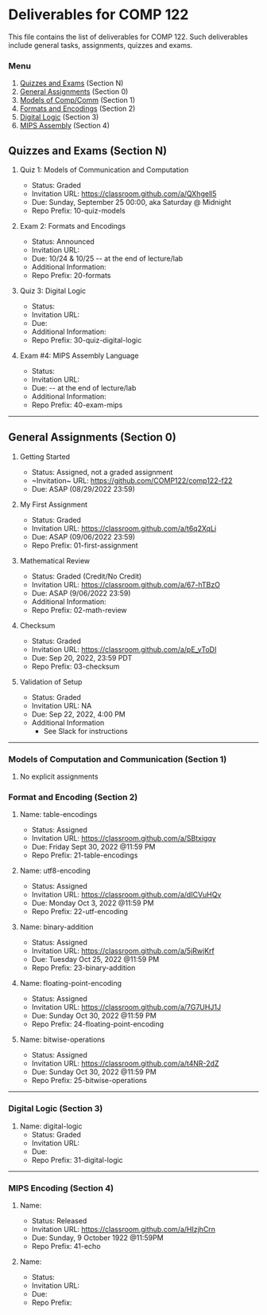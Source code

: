 # Deliverables for COMP 122

This file contains the list of deliverables for COMP 122. Such deliverables include general tasks, assignments, quizzes and exams.

### Menu
1. [Quizzes and Exams](#quizzes) (Section N)
1. [General Assignments](#general) (Section 0)
1. [Models of Comp/Comm](#models) (Section 1)
1. [Formats and Encodings](#formats) (Section 2)
1. [Digital Logic](#digital) (Section 3)
1. [MIPS Assembly](#mips) (Section 4)

<h2 id="quizzes">Quizzes and Exams (Section N)</h2>

1. Quiz 1: Models of Communication and Computation
   - Status: Graded
   - Invitation URL: https://classroom.github.com/a/QXhgell5
   - Due: Sunday, September 25 00:00, aka Saturday @ Midnight
   - Repo Prefix: 10-quiz-models

1. Exam 2: Formats and Encodings
   - Status: Announced
   - Invitation URL:
   - Due:   10/24 & 10/25 -- at the end of lecture/lab
   - Additional Information:
   - Repo Prefix: 20-formats

1. Quiz 3: Digital Logic
   - Status: 
   - Invitation URL: 
   - Due: 
   - Additional Information:
   - Repo Prefix: 30-quiz-digital-logic

1. Exam #4: MIPS Assembly Language
   - Status:
   - Invitation URL: 
   - Due: -- at the end of lecture/lab
   - Additional Information:
   - Repo Prefix: 40-exam-mips

---
<h2 id="general">General Assignments (Section 0)</h2>

1. Getting Started
   - Status: Assigned, not a graded assignment
   - ~Invitation~ URL: https://github.com/COMP122/comp122-f22
   - Due: ASAP (08/29/2022 23:59)
  
1. My First Assignment
   - Status: Graded
   - Invitation URL: https://classroom.github.com/a/t6q2XqLi
   - Due: ASAP (09/06/2022 23:59)
   - Repo Prefix: 01-first-assignment

1. Mathematical Review
   - Status: Graded (Credit/No Credit)
   - Invitation URL: https://classroom.github.com/a/67-hTBzO
   - Due: ASAP (9/06/2022 23:59)
   - Additional Information:
   - Repo Prefix: 02-math-review

1. Checksum
   - Status: Graded
   - Invitation URL: https://classroom.github.com/a/pE_vToDI
   - Due: Sep 20, 2022, 23:59 PDT
   - Repo Prefix: 03-checksum

1. Validation of Setup
   - Status: Graded
   - Invitation URL: NA
   - Due: Sep 22, 2022, 4:00 PM
   - Additional Information
      - See Slack for instructions

---

<h3 id="models">Models of Computation and Communication (Section 1)</h3>

1. No explicit assignments

<h3 id="format">Format and Encoding (Section 2)</h3>

1. Name: table-encodings
   - Status: Assigned
   - Invitation URL: https://classroom.github.com/a/SBtxigqy
   - Due: Friday Sept 30, 2022 @11:59 PM
   - Repo Prefix: 21-table-encodings

1. Name: utf8-encoding
   - Status: Assigned
   - Invitation URL: https://classroom.github.com/a/dICVuHQv
   - Due: Monday Oct 3, 2022 @11:59 PM
   - Repo Prefix: 22-utf-encoding

1. Name: binary-addition
   - Status: Assigned
   - Invitation URL: https://classroom.github.com/a/5jRwjKrf
   - Due: Tuesday Oct 25, 2022 @11:59 PM 
   - Repo Prefix: 23-binary-addition

1. Name: floating-point-encoding
   - Status: Assigned 
   - Invitation URL: https://classroom.github.com/a/7G7UHJ1J
   - Due: Sunday Oct 30, 2022 @11:59 PM
   - Repo Prefix: 24-floating-point-encoding

1. Name: bitwise-operations
   - Status: Assigned
   - Invitation URL: https://classroom.github.com/a/t4NR-2dZ
   - Due: Sunday Oct 30, 2022 @11:59 PM
   - Repo Prefix: 25-bitwise-operations

  
---
<h3 id="digital">Digital Logic (Section 3)</h3>

1. Name: digital-logic
   - Status: Graded
   - Invitation URL: 
   - Due: 
   - Repo Prefix: 31-digital-logic

---
<h3 id="mips">MIPS Encoding (Section 4)</h3>

1. Name: 
   - Status: Released
   - Invitation URL: https://classroom.github.com/a/HIzjhCrn
   - Due: Sunday, 9 October 1922 @11:59PM
   - Repo Prefix: 41-echo

1. Name: 
   - Status: 
   - Invitation URL:
   - Due:
   - Repo Prefix: 
   
 
